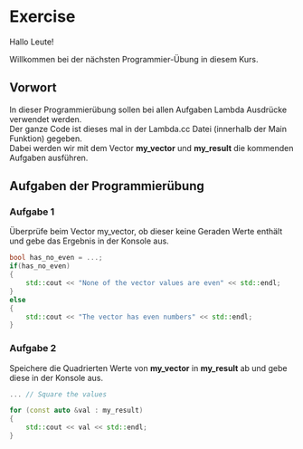 # Exercise

Hallo Leute!

Willkommen bei der nächsten Programmier-Übung in diesem Kurs.

## Vorwort

In dieser Programmierübung sollen bei allen Aufgaben Lambda Ausdrücke verwendet werden.  
Der ganze Code ist dieses mal in der Lambda.cc Datei (innerhalb der Main Funktion) gegeben.  
Dabei werden wir mit dem Vector **my_vector** und **my_result** die kommenden Aufgaben ausführen.

## Aufgaben der Programmierübung

### Aufgabe 1

Überprüfe beim Vector my_vector, ob dieser keine Geraden Werte enthält und gebe das Ergebnis in der Konsole aus.

```cpp
bool has_no_even = ...;
if(has_no_even)
{
    std::cout << "None of the vector values are even" << std::endl;
}
else
{
    std::cout << "The vector has even numbers" << std::endl;
}
```

### Aufgabe 2

Speichere die Quadrierten Werte von **my_vector** in **my_result** ab und gebe diese in der Konsole aus.

```cpp
... // Square the values

for (const auto &val : my_result)
{
    std::cout << val << std::endl;
}
```
